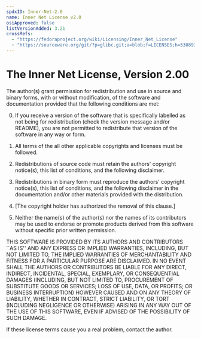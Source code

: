 ```yaml
---
spdxID: Inner-Net-2.0
name: Inner Net License v2.0
osiApproved: false
listVersionAdded: 3.21
crossRefs: 
  - "https://fedoraproject.org/wiki/Licensing/Inner_Net_License"
  - "https://sourceware.org/git/?p=glibc.git;a=blob;f=LICENSES;h=530893b1dc9ea00755603c68fb36bd4fc38a7be8;hb=HEAD#l207"
---
```


# The Inner Net License, Version 2.00

The author(s) grant permission for redistribution and use in source and binary forms, with or without modification, of the software and documentation provided that the following conditions are met:

0. If you receive a version of the software that is specifically labelled as not being for redistribution (check the version message and/or README), you are not permitted to redistribute that version of the software in any way or form.

1. All terms of the all other applicable copyrights and licenses must be followed.

2. Redistributions of source code must retain the authors' copyright notice(s), this list of conditions, and the following disclaimer.

3. Redistributions in binary form must reproduce the authors' copyright notice(s), this list of conditions, and the following disclaimer in the documentation and/or other materials provided with the distribution.

4. [The copyright holder has authorized the removal of this clause.]

5. Neither the name(s) of the author(s) nor the names of its contributors may be used to endorse or promote products derived from this software without specific prior written permission.

THIS SOFTWARE IS PROVIDED BY ITS AUTHORS AND CONTRIBUTORS ``AS IS'' AND ANY EXPRESS OR IMPLIED WARRANTIES, INCLUDING, BUT NOT LIMITED TO, THE IMPLIED WARRANTIES OF MERCHANTABILITY AND FITNESS FOR A PARTICULAR PURPOSE ARE DISCLAIMED. IN NO EVENT SHALL THE AUTHORS OR CONTRIBUTORS BE LIABLE FOR ANY DIRECT, INDIRECT, INCIDENTAL, SPECIAL, EXEMPLARY, OR CONSEQUENTIAL DAMAGES (INCLUDING, BUT NOT LIMITED TO, PROCUREMENT OF SUBSTITUTE GOODS OR SERVICES; LOSS OF USE, DATA, OR PROFITS; OR BUSINESS INTERRUPTION) HOWEVER CAUSED AND ON ANY THEORY OF LIABILITY, WHETHER IN CONTRACT, STRICT LIABILITY, OR TORT (INCLUDING NEGLIGENCE OR OTHERWISE) ARISING IN ANY WAY OUT OF THE USE OF THIS SOFTWARE, EVEN IF ADVISED OF THE POSSIBILITY OF SUCH DAMAGE.

If these license terms cause you a real problem, contact the author.
